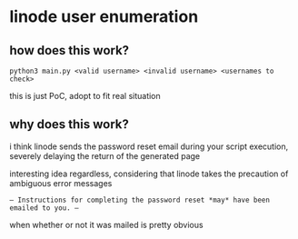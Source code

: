 # linode user enumeration

## how does this work?
`python3 main.py <valid username> <invalid username> <usernames to check>`

this is just PoC, adopt to fit real situation

## why does this work?
i think linode sends the password reset email during your script execution, severely delaying the return of the generated page

interesting idea regardless, considering that linode takes the precaution of ambiguous error messages

`— Instructions for completing the password reset *may* have been emailed to you. —`

when whether or not it was mailed is pretty obvious
